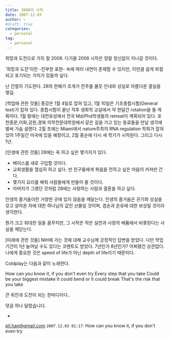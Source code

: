 ```yaml
---
title: 2008의 시작
date: 2007-12-03
author: ~
#draft: true
categories:
  - personal
tag:
  - personal
---
```




희망과 도전으로 가득 찰 2008.
다가올 2008 시작은 정말 정신없이 지나갈 것이다. 

'희망과 도전'이란 -진부한 표현- 속에 여러 내연이 존재할 수 있지만, 이만큼 쉽게 좌절되고 포기되는 가치가 있을까 싶다. 

난 간절히 기도한다. 28의 한해가 조개가 진주를 품듯 인내와 성실로 아름다운 결실을 맺길.

[학업에 관한 것들]
종강은 1월 4일로 잡혀 있고, 1월 10일은 기초종합시험(General test)가 잡혀 있다. 종합시험이 끝난 직후 생화학 교실에서 약 한달간 rotation을 돌 계획이다. 
1월 말에는 대전유성에서 전국 Md/Phd학생들의 retreat이 계획되어 있다. 포천중문,이화,강원,경북 의학전문대학원에서 같은 길을 가고 있는 동료들을 만날 생각에 벌써 가슴 설렌다. 2월 초에는 Miami에서 nature주최의 RNA regulation 학회가 잡혀있어 1주일간 미국에 있을 예정이고, 2월 중순에 다시 새 학기가 시작된다.
그리고 다시 1년.

[인생에 관한 것들]
28에는 꼭 하고 싶은 몇가지가 있다. 

- 베이스를 새로 구입할 것이다.
- 교회생활을 열심히 하고 싶다. 반 친구들에게 복음을 전하고 싶은 마음이 커져만 간다.
- 몇가지 요리를 배워 사람들에게 만들어 줄 것이다.
- 아버지가 그랬던 것처럼 28에는 사랑하는 사람과 결혼을 하고 싶다.

인생의 즐거움이란 거창한 곳에 있지 않음을 깨달는다. 인생의 즐거움은 끈기와 성실을 갖고 살아온 자에 대한 하나님의 값진 선물일 것이며, 겸손과 온유에 대한 보상일 것이라 생각한다.

뭔가 크고 위대한 일을 꿈꾸지만, 그 시작은 작은 실천과 사랑의 베품에서 비롯된다는 사실을 깨닫는다.

[미래에 관한 것들]
NIH에 가는 것에 대해 교수님께 긍정적인 답변을 받았다.
다만 학업기간이 1년 늘어날 수도 있다는 코멘트도 받았다. 7년인가 8년인가? 어찌됐건 상관없다.
나에게 중요한 것은 speed of life가 아닌 depth of life이기 때문이다.

Coldplay는 다음과 같이 노래한다.

How can you know it, if you don't even try 
Every step that you take
Could be your biggest mistake
It could bend or it could break
That's the risk that you take

큰 위안과 도전이 되는 한마디이다..




 댓글 하나 달렸습니다.

- 
 pil.han@gmail.com `2007.12.03 01:17`: 
How can you know it, if you don't even try




